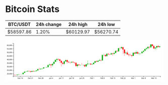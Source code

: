 # Bitcoin Stats

BTC/USDT|24h change|24h high|24h low|
|---|---|---|---|
|$58597.86|1.20%|$60129.97|$56270.74|

<img src="./chart.svg">
